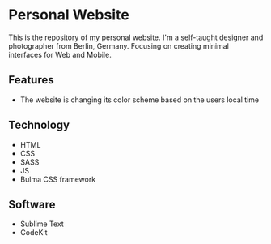 # Personal Website

This is the repository of my personal website. I'm a self-taught designer and photographer from Berlin, Germany. Focusing on creating minimal interfaces for Web and Mobile.

## Features

* The website is changing its color scheme based on the users local time

## Technology

* HTML
* CSS
* SASS
* JS
* Bulma CSS framework

## Software

* Sublime Text
* CodeKit